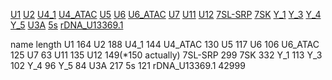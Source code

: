 [U1](https://www.ncbi.nlm.nih.gov/nuccore/NR_004430.2)
[U2](https://www.ncbi.nlm.nih.gov/nuccore/NR_002716.3)
[U4_1](https://www.ncbi.nlm.nih.gov/nuccore/NR_003925.1)
[U4_ATAC](https://www.ncbi.nlm.nih.gov/nuccore/NR_023343.1)
[U5](https://www.ncbi.nlm.nih.gov/nuccore/NR_002756.2)
[U6](https://www.ncbi.nlm.nih.gov/nuccore/NR_004394.1)
[U6_ATAC](https://www.ncbi.nlm.nih.gov/nuccore/NR_023344.1)
[U7](https://www.ncbi.nlm.nih.gov/nuccore/NR_023317.1)
[U11](https://www.ncbi.nlm.nih.gov/nuccore/NR_004407.1)
[U12](https://www.ncbi.nlm.nih.gov/nuccore/NR_029422.2)
[7SL-SRP](https://www.ncbi.nlm.nih.gov/nuccore/NR_002715.1)
[7SK](https://www.ncbi.nlm.nih.gov/nuccore/NR_001445.2)
[Y_1](https://www.ncbi.nlm.nih.gov/nuccore/NR_004391.1)
[Y_3](https://www.ncbi.nlm.nih.gov/nuccore/NR_004392.1)
[Y_4](https://www.ncbi.nlm.nih.gov/nuccore/NR_004393.1)
[Y_5](https://www.ncbi.nlm.nih.gov/nuccore/NR_001571.2)
[U3A](https://www.ncbi.nlm.nih.gov/nuccore/NR_003271.1)
[5s](https://www.ncbi.nlm.nih.gov/nuccore/NR_023378.1)
[rDNA_U13369.1](https://www.ncbi.nlm.nih.gov/nuccore/U13369)


name	length
U1	164
U2	188
U4_1	144
U4_ATAC	130
U5	117
U6	106
U6_ATAC	125
U7	63
U11	135
U12	149(*150 actually)
7SL-SRP	299
7SK	332
Y_1	113
Y_3	102
Y_4	96
Y_5	84
U3A	217
5s	121
rDNA_U13369.1	42999